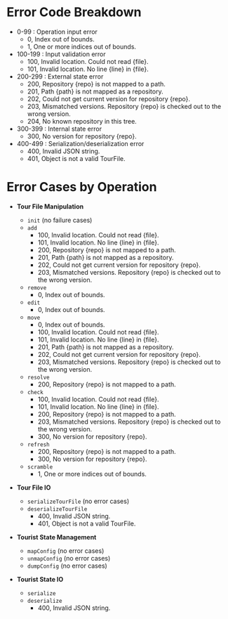 # Error Code Breakdown

- 0-99 : Operation input error
  - 0, Index out of bounds.
  - 1, One or more indices out of bounds.
- 100-199 : Input validation error
  - 100, Invalid location. Could not read {file}.
  - 101, Invalid location. No line {line} in {file}.
- 200-299 : External state error
  - 200, Repository {repo} is not mapped to a path.
  - 201, Path {path} is not mapped as a repository.
  - 202, Could not get current version for repository {repo}.
  - 203, Mismatched versions. Repository {repo} is checked out to the wrong
    version.
  - 204, No known repository in this tree.
- 300-399 : Internal state error
  - 300, No version for repository {repo}.
- 400-499 : Serialization/deserialization error
  - 400, Invalid JSON string.
  - 401, Object is not a valid TourFile.

# Error Cases by Operation

- **Tour File Manipulation**

  - `init` (no failure cases)
  - `add`
    - 100, Invalid location. Could not read {file}.
    - 101, Invalid location. No line {line} in {file}.
    - 200, Repository {repo} is not mapped to a path.
    - 201, Path {path} is not mapped as a repository.
    - 202, Could not get current version for repository {repo}.
    - 203, Mismatched versions. Repository {repo} is checked out to the wrong
      version.
  - `remove`
    - 0, Index out of bounds.
  - `edit`
    - 0, Index out of bounds.
  - `move`
    - 0, Index out of bounds.
    - 100, Invalid location. Could not read {file}.
    - 101, Invalid location. No line {line} in {file}.
    - 201, Path {path} is not mapped as a repository.
    - 202, Could not get current version for repository {repo}.
    - 203, Mismatched versions. Repository {repo} is checked out to the wrong
      version.
  - `resolve`
    - 200, Repository {repo} is not mapped to a path.
  - `check`
    - 100, Invalid location. Could not read {file}.
    - 101, Invalid location. No line {line} in {file}.
    - 200, Repository {repo} is not mapped to a path.
    - 203, Mismatched versions. Repository {repo} is checked out to the wrong
      version.
    - 300, No version for repository {repo}.
  - `refresh`
    - 200, Repository {repo} is not mapped to a path.
    - 300, No version for repository {repo}.
  - `scramble`
    - 1, One or more indices out of bounds.

- **Tour File IO**

  - `serializeTourFile` (no error cases)
  - `deserializeTourFile`
    - 400, Invalid JSON string.
    - 401, Object is not a valid TourFile.

- **Tourist State Management**

  - `mapConfig` (no error cases)
  - `unmapConfig` (no error cases)
  - `dumpConfig` (no error cases)

- **Tourist State IO**
  - `serialize`
  - `deserialize`
    - 400, Invalid JSON string.
